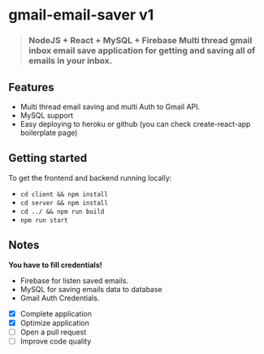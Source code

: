 # gmail-email-saver v1

> ### NodeJS + React + MySQL + Firebase Multi thread gmail inbox email save application for getting and saving all of emails in your inbox.

## Features

- Multi thread email saving and multi Auth to Gmail API.
- MySQL support
- Easy deploying to heroku or github (you can check create-react-app boilerplate page)

## Getting started

To get the frontend and backend running locally:

- `cd client && npm install`
- `cd server && npm install`
- `cd ../ && npm run build`
- `npm run start`

## Notes

**You have to fill credentials!**

- Firebase for listen saved emails.
- MySQL for saving emails data to database
- Gmail Auth Credentials.


- [x] Complete application
- [x] Optimize application
- [ ] Open a pull request
- [ ] Improve code quality
